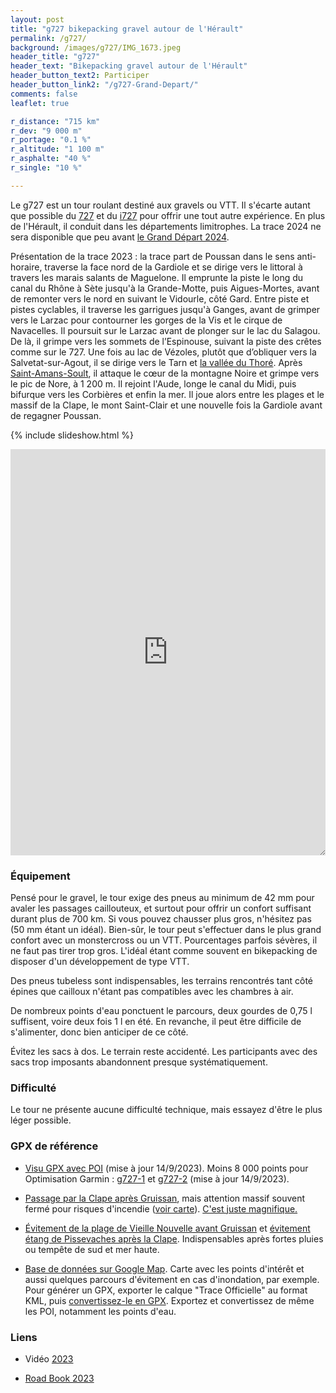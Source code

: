 ```yaml
---
layout: post
title: "g727 bikepacking gravel autour de l'Hérault"
permalink: /g727/
background: /images/g727/IMG_1673.jpeg
header_title: "g727"
header_text: "Bikepacking gravel autour de l'Hérault"
header_button_text2: Participer
header_button_link2: "/g727-Grand-Depart/"
comments: false
leaflet: true

r_distance: "715 km"
r_dev: "9 000 m"
r_portage: "0.1 %"
r_altitude: "1 100 m"
r_asphalte: "40 %"
r_single: "10 %"

---
```

Le g727 est un tour roulant destiné aux gravels ou VTT. Il s'écarte autant que possible du [727](/727/) et du [i727](/i727/) pour offrir une tout autre expérience. En plus de l'Hérault, il conduit dans les départements limitrophes. La trace 2024 ne sera disponible que peu avant [le Grand Départ 2024](https://727.tcrouzet.com/g727-Grand-Depart/).

Présentation de la trace 2023 : la trace part de Poussan dans le sens anti-horaire, traverse la face nord de la Gardiole et se dirige vers le littoral à travers les marais salants de Maguelone. Il emprunte la piste le long du canal du Rhône à Sète jusqu'à la Grande-Motte, puis Aigues-Mortes, avant de remonter vers le nord en suivant le Vidourle, côté Gard. Entre piste et pistes cyclables, il traverse les garrigues jusqu'à Ganges, avant de grimper vers le Larzac pour contourner les gorges de la Vis et le cirque de Navacelles. Il poursuit sur le Larzac avant de plonger sur le lac du Salagou. De là, il grimpe vers les sommets de l’Espinouse, suivant la piste des crêtes comme sur le 727. Une fois au lac de Vézoles, plutôt que d’obliquer vers la Salvetat-sur-Agout, il se dirige vers le Tarn et [la vallée du Thoré](https://www.cc-thoremontagnenoire.fr/tourisme/la-vallee-du-thore). Après [Saint-Amans-Soult](http://www.saint-amans-soult.fr/), il attaque le cœur de la montagne Noire et grimpe vers le pic de Nore, à 1 200 m. Il rejoint l'Aude, longe le canal du Midi, puis bifurque vers les Corbières et enfin la mer. Il joue alors entre les plages et le massif de la Clape, le mont Saint-Clair et une nouvelle fois la Gardiole avant de regagner Poussan.

{% include slideshow.html %}

<iframe id="visugpx" src="https://www.visugpx.com/CUblYBm7Li?iframe&amp;height=650" style="width:100%;height:650px;border:none;resize: both;" frameborder="0" scrolling="no"></iframe>

### Équipement

Pensé pour le gravel, le tour exige des pneus au minimum de 42 mm pour avaler les passages caillouteux, et surtout pour offrir un confort suffisant durant plus de 700 km. Si vous pouvez chausser plus gros, n'hésitez pas (50 mm étant un idéal). Bien-sûr, le tour peut s'effectuer dans le plus grand confort avec un monstercross ou un VTT. Pourcentages parfois sévères, il ne faut pas tirer trop gros. L'idéal étant comme souvent en bikepacking de disposer d'un développement de type VTT.

Des pneus tubeless sont indispensables, les terrains rencontrés tant côté épines que cailloux n'étant pas compatibles avec les chambres à air.

De nombreux points d'eau ponctuent le parcours, deux gourdes de 0,75 l suffisent, voire deux fois 1 l en été. En revanche, il peut être difficile de s'alimenter, donc bien anticiper de ce côté.

Évitez les sacs à dos. Le terrain reste accidenté. Les participants avec des sacs trop imposants abandonnent presque systématiquement. 

### Difficulté

Le tour ne présente aucune difficulté technique, mais essayez d'être le plus léger possible.

<h3 id="gpx">GPX de référence</h3>

* [Visu GPX avec POI](https://www.visugpx.com/CUblYBm7Li) (mise à jour 14/9/2023). Moins 8 000 points pour Optimisation Garmin : [g727-1](https://www.visugpx.com/zRTeTaEhBH) et [g727-2](https://www.visugpx.com/tDXWSxSE3C) (mise à jour 14/9/2023).

* [Passage par la Clape après Gruissan](https://www.visugpx.com/hOHkhpGI1s), mais attention massif souvent fermé pour risques d'incendie ([voir carte](https://www.risque-prevention-incendie.fr/aude/)). [C'est juste magnifique.](https://www.gruissan-mediterranee.com/decouvrir/les-incontournables/les-clape-et-les-espaces-naturels/)

* [Évitement de la plage de Vieille Nouvelle avant Gruissan](https://www.visugpx.com/cLCdOymyGo) et [évitement étang de Pissevaches après la Clape](https://www.visugpx.com/HR7vEHERtL). Indispensables après fortes pluies ou tempête de sud et mer haute.

* [Base de données sur Google Map](https://www.google.com/maps/d/edit?mid=1t2FiGpX-LniWK4w9VD-18P-BbwFdB2g&usp=sharing). Carte avec les points d'intérêt et aussi quelques parcours d'évitement en cas d'inondation, par exemple. Pour générer un GPX, exporter le calque "Trace Officielle" au format KML, puis [convertissez-le en GPX](https://www.gpsvisualizer.com/convert_input). Exportez et convertissez de même les POI, notamment les points d'eau.

### Liens

* Vidéo [2023](https://www.youtube.com/watch?v=Bo42Ue6Qtvk&ab_channel=PaTVenture)

* [Road Book 2023](https://tcrouzet.com/2023/09/28/g727-une-premiere-lumineusement-intense/)